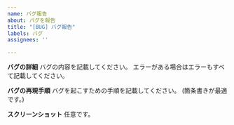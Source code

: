 ```yaml
---
name: バグ報告
about: バグを報告
title: "[BUG] バグ報告"
labels: バグ
assignees: ''

---
```


**バグの詳細**
バグの内容を記載してください。
エラーがある場合はエラーもすべて記載してください。

**バグの再現手順**
バグを起こすための手順を記載してください。
(箇条書きが最適です。)

**スクリーンショット**
任意です。
